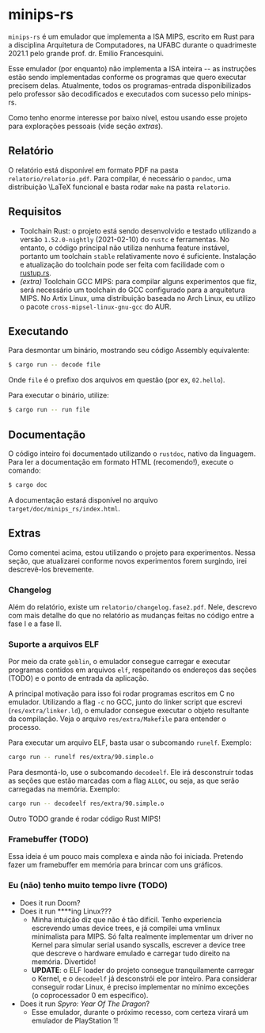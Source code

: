 # minips-rs

`minips-rs` é um emulador que implementa a ISA MIPS, escrito em Rust para a
disciplina Arquitetura de Computadores, na UFABC durante o quadrimeste 2021.1
pelo grande prof. dr. Emilio Francesquini.

Esse emulador (por enquanto) não implementa a ISA inteira -- as instruções
estão sendo implementadas conforme os programas que quero executar precisem
delas. Atualmente, todos os programas-entrada disponibilizados pelo professor
são decodificados e executados com sucesso pelo minips-rs.

Como tenho enorme interesse por baixo nível, estou usando esse projeto para
explorações pessoais (vide seção *extras*).

## Relatório

O relatório está disponível em formato PDF na pasta `relatorio/relatorio.pdf`.
Para compilar, é necessário o `pandoc`, uma distribuição \LaTeX funcional e
basta rodar `make` na pasta `relatorio`.

## Requisitos

- Toolchain Rust: o projeto está sendo desenvolvido e testado utilizando a
  versão `1.52.0-nightly` (2021-02-10) do `rustc` e ferramentas. No entanto, o
  código principal não utiliza nenhuma feature instável, portanto um toolchain
  `stable` relativamente novo é suficiente. Instalação e atualização do
  toolchain pode ser feita com facilidade com o
  [rustup.rs](https://rustup.rs).
- *(extra)* Toolchain GCC MIPS: para compilar alguns experimentos que fiz,
  será necessário um toolchain do GCC configurado para a arquitetura MIPS.
  No Artix Linux, uma distribuição baseada no Arch Linux, eu utilizo o pacote
  `cross-mipsel-linux-gnu-gcc` do AUR.

## Executando

Para desmontar um binário, mostrando seu código Assembly equivalente:

```sh
$ cargo run -- decode file
```

Onde `file` é o prefixo dos arquivos em questão (por ex, `02.hello`).

Para executar o binário, utilize:

```sh
$ cargo run -- run file
```

## Documentação

O código inteiro foi documentado utilizando o `rustdoc`, nativo da linguagem.
Para ler a documentação em formato HTML (recomendo!), execute o comando:

```sh
$ cargo doc
```

A documentação estará disponível no arquivo `target/doc/minips_rs/index.html`.

## Extras

Como comentei acima, estou utilizando o projeto para experimentos. Nessa
seção, que atualizarei conforme novos experimentos forem surgindo, irei
descrevê-los brevemente.

### Changelog

Além do relatório, existe um `relatorio/changelog.fase2.pdf`. Nele, descrevo
com mais detalhe do que no relatório as mudanças feitas no código entre a fase
I e a fase II.

### Suporte a arquivos ELF

Por meio da crate `goblin`, o emulador consegue carregar e executar programas
contidos em arquivos `elf`, respeitando os endereços das seções (TODO) e o
ponto de entrada da aplicação.

A principal motivação para isso foi rodar programas escritos em C no emulador.
Utilizando a flag `-c` no GCC, junto do linker script que escrevi
(`res/extra/linker.ld`), o emulador consegue executar o objeto resultante da
compilação. Veja o arquivo `res/extra/Makefile` para entender o processo.

Para executar um arquivo ELF, basta usar o subcomando `runelf`. Exemplo:

```sh
cargo run -- runelf res/extra/90.simple.o
```

Para desmontá-lo, use o subcomando `decodeelf`. Ele irá desconstruir todas as
seções que estão marcadas com a flag `ALLOC`, ou seja, as que serão carregadas
na memória. Exemplo:

```sh
cargo run -- decodeelf res/extra/90.simple.o
```

Outro TODO grande é rodar código Rust MIPS!

### Framebuffer (TODO)

Essa ideia é um pouco mais complexa e ainda não foi iniciada. Pretendo fazer
um framebuffer em memória para brincar com uns gráficos. 

### Eu (não) tenho muito tempo livre (TODO)

- Does it run Doom?
- Does it run \*\*\*\*ing Linux???
    - Minha intuição diz que não é tão difícil. Tenho experiencia escrevendo
      umas device trees, e já compilei uma vmlinux minimalista para MIPS. Só
      falta realmente implementar um driver no Kernel para simular serial
      usando syscalls, escrever a device tree que descreve o hardware emulado
      e carregar tudo direito na memória. Divertido!
    - **UPDATE**: o ELF loader do projeto consegue tranquilamente carregar o
      Kernel, e o `decodeelf` já desconstrói ele por inteiro. Para considerar
      conseguir rodar Linux, é preciso implementar no mínimo exceções (o
      coprocessador 0 em específico).
- Does it run *Spyro: Year Of The Dragon*?
    - Esse emulador, durante o próximo recesso, com certeza virará um emulador
      de PlayStation 1!
